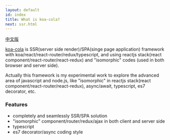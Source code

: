 ```yaml
---
layout: default
id: index
title: What is koa-cola?
next: ssr.html
---
```


[中文版](https://koa-cola-zh-cn.github.io/)

[koa-cola](https://koa-cola.github.io/) is SSR(server side render)/SPA(singe page application) framework with koa/react/react-router/redux/typescript, and using reactjs stack(react component/react-router/react-redux) and "isomorphic" codes (used in both browser and server side).

Actually this framework is my experimental work to explore the advanced area of javascript and node.js, like "isomorphic" in reactjs stack(react component/react-router/react-redux), async/await, typescript, es7 decorator, etc.

### Features
* completely and seamlessly SSR/SPA solution
* "isomorphic" component/router/redux/ajax in both client and server side
* typescript
* es7 decorator/async coding style

